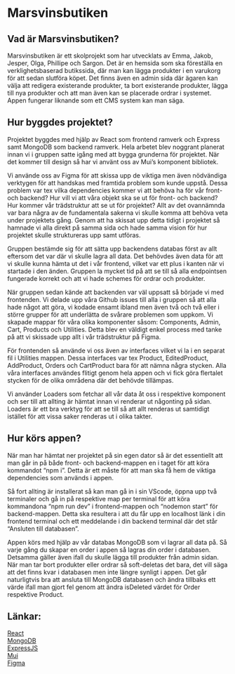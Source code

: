 # Marsvinsbutiken



## Vad är Marsvinsbutiken?

Marsvinsbutiken är ett skolprojekt som har utvecklats av Emma, Jakob, Jesper, Olga, Phillipe och Sargon. Det är en hemsida som ska föreställa en verklighetsbaserad butikssida, där man kan lägga produkter i en varukorg för att sedan slutföra köpet. Det finns även en admin sida där ägaren kan välja att redigera existerande produkter, ta bort existerande produkter, lägga till nya produkter och att man även kan se placerade ordrar i systemet.
Appen fungerar liknande som ett CMS system kan man säga.



## Hur byggdes projektet?

Projektet byggdes med hjälp av React som frontend ramverk och Express samt MongoDB som backend ramverk. Hela arbetet blev noggrant planerat innan vi i gruppen satte igång med att bygga grunderna för projektet. När det kommer till design så har vi använt oss av Mui’s komponent bibliotek.

Vi använde oss av Figma för att skissa upp de viktiga men även nödvändiga verktygen för att handskas med framtida problem som kunde uppstå. Dessa problem var tex vilka dependencies kommer vi att behöva ha för vår front- och backend? Hur vill vi att våra objekt ska se ut för front- och backend? Hur kommer vår trädstruktur att se ut för projektet?
Allt av det ovannämnda var bara några av de fundamentala sakerna vi skulle komma att behöva veta under projektets gång.
Genom att ha skissat upp detta tidigt i projektet så hamnade vi alla direkt på samma sida och hade samma vision för hur projektet skulle struktureras upp samt utföras.

Gruppen bestämde sig för att sätta upp backendens databas först av allt eftersom det var där vi skulle lagra all data. Det behövdes även data för att vi skulle kunna hämta ut det i vår frontend, vilket var ett plus i kanten när vi startade i den änden. Gruppen la mycket tid på att se till så alla endpointsen fungerade korrekt och att vi hade schemes för ordrar och produkter.

När gruppen sedan kände att backenden var väl uppsatt så började vi med frontenden. Vi delade upp våra Github issues till alla i gruppen så att alla hade något att göra, vi kodade ensamt ibland men även två och två eller i större grupper för att underlätta de svårare problemen som uppkom. 
Vi skapade mappar för våra olika komponenter såsom: Components, Admin, Cart, Products och Utilities. Detta blev en väldigt enkel process med tanke på att vi skissade upp allt i vår trädstruktur på Figma. 

För frontenden så använde vi oss även av interfaces vilket vi la i en separat fil i Utilities mappen. Dessa interfaces var tex Product, EditedProduct, AddProduct, Orders och CartProduct bara för att nämna några stycken.
 Alla våra interfaces användes flitigt genom hela appen och vi fick göra flertalet stycken för de olika områdena där det behövde tillämpas.

Vi använder Loaders som fetchar all vår data åt oss i respektive komponent och ser till att allting är hämtat innan vi renderar ut någonting på sidan. Loaders är ett bra verktyg för att se till så att allt renderas ut samtidigt istället för att vissa saker renderas ut i olika takter.



## Hur körs appen?

När man har hämtat ner projektet på sin egen dator så är det essentiellt att man går in på både front- och backend-mappen en i taget för att köra kommandot “npm i”. Detta är ett måste för att man ska få hem de viktiga dependencies som används i appen.

Så fort allting är installerat så kan man gå in i sin VScode, öppna upp två terminaler och gå in på respektive map per terminal för att köra kommandona “npm run dev” i frontend-mappen och “nodemon start” för backend-mappen.
Detta ska resultera i att du får upp en localhost länk i din frontend terminal och ett meddelande i din backend terminal där det står “Ansluten till databasen”.

Appen körs med hjälp av vår databas MongoDB som vi lagrar all data på. Så varje gång du skapar en order i appen så lagras din order i databasen. Detsamma gäller även ifall du skulle lägga till produkter från admin sidan.
När man tar bort produkter eller ordrar så soft-deletas det bara, det vill säga att det finns kvar i databasen men inte längre synligt i appen. 
Det går naturligtvis bra att ansluta till MongoDB databasen och ändra tillbaks ett värde ifall man gjort fel genom att ändra isDeleted värdet för Order respektive Product.







## Länkar:

[React](https://react.dev/) <br>
[MongoDB](https://www.mongodb.com/) <br>
[ExpressJS](https://expressjs.com/) <br>
[Mui](https://mui.com/) <br>
[Figma](https://www.figma.com/file/XdNV4pMRKx6a4DqVJTIpSe/Untitled?type=design&node-id=0-1&mode=design&t=4JX3xXK8Zh4V2Bzu-0) <br>

